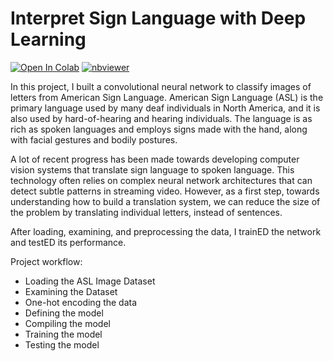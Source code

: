 # Interpret Sign Language with Deep Learning

   [![Open In Colab](https://colab.research.google.com/assets/colab-badge.svg)](https://colab.research.google.com/github/PolinaPolskaia/ASL-recognition-with-deep-learning/blob/main/ASL_recognition_w_DL.ipynb)    [![nbviewer](https://img.shields.io/badge/-nbviewer-orange)](https://nbviewer.org/github/PolinaPolskaia/ASL-recognition-with-deep-learning/blob/main/ASL_recognition_w_DL.ipynb)
   
In this project, I built a convolutional neural network to classify images of letters from American Sign Language.
American Sign Language (ASL) is the primary language used by many deaf individuals in North America, and it is also used by hard-of-hearing and hearing individuals. The language is as rich as spoken languages and employs signs made with the hand, along with facial gestures and bodily postures.

A lot of recent progress has been made towards developing computer vision systems that translate sign language to spoken language. This technology often relies on complex neural network architectures that can detect subtle patterns in streaming video. However, as a first step, towards understanding how to build a translation system, we can reduce the size of the problem by translating individual letters, instead of sentences.

After loading, examining, and preprocessing the data, I trainED the network and testED its performance.

Project workflow:

* Loading the ASL Image Dataset
* Examining the Dataset
* One-hot encoding the data
* Defining the model
* Compiling the model
* Training the model
* Testing the model

